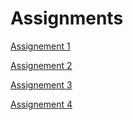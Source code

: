 # Assignments
[Assignement 1](https://github.com/NoutHakkesteegt/Assignments/blob/master/Assignment_week_2.ipynb)

[Assignement 2](https://github.com/NoutHakkesteegt/Assignments/blob/master/Assignment_week_4.ipynb)

[Assignement 3](https://github.com/NoutHakkesteegt/Assignments/blob/master/Assignment_week_5.ipynb)

[Assignement 4](https://github.com/NoutHakkesteegt/Assignments/blob/master/assignment4%20(1).ipynb)
